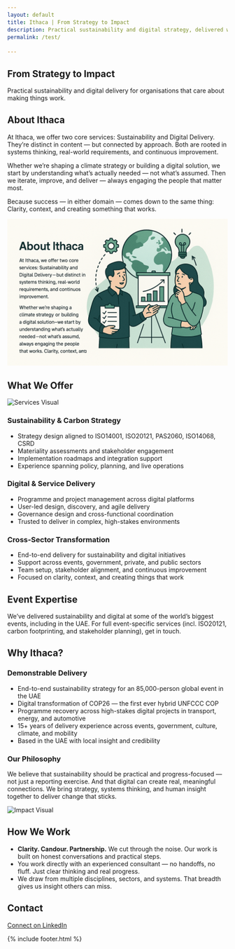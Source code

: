 ```yaml
---
layout: default
title: Ithaca | From Strategy to Impact
description: Practical sustainability and digital strategy, delivered with clarity and purpose.
permalink: /test/

---
```


<section id="hero" class="hero-banner">
  <div class="hero-content">
    <h1>From Strategy to Impact</h1>
    <p>Practical sustainability and digital delivery for organisations that care about making things work.</p>
  </div>
</section>

<section id="about" class="with-graphic">
  <div class="section-flex">
    <div class="text">
      <h2>About Ithaca</h2>
      <p>At Ithaca, we offer two core services: Sustainability and Digital Delivery. They’re distinct in content — but connected by approach. Both are rooted in systems thinking, real-world requirements, and continuous improvement.</p>
      <p>Whether we’re shaping a climate strategy or building a digital solution, we start by understanding what’s actually needed — not what’s assumed. Then we iterate, improve, and deliver — always engaging the people that matter most.</p>
      <p>Because success — in either domain — comes down to the same thing: Clarity, context, and creating something that works.</p>
    </div>
    <div class="image">
      <img src="/assets/images/about.png" alt="About Ithaca">
    </div>
  </div>
</section>

<section id="services" class="highlighted">
  <h2>What We Offer</h2>
  <img src="/assets/images/placeholder-services.jpg" alt="Services Visual" class="section-image">
  <h3>Sustainability & Carbon Strategy</h3>
  <ul>
    <li>Strategy design aligned to ISO14001, ISO20121, PAS2060, ISO14068, CSRD</li>
    <li>Materiality assessments and stakeholder engagement</li>
    <li>Implementation roadmaps and integration support</li>
    <li>Experience spanning policy, planning, and live operations</li>
  </ul>
  <h3>Digital & Service Delivery</h3>
  <ul>
    <li>Programme and project management across digital platforms</li>
    <li>User-led design, discovery, and agile delivery</li>
    <li>Governance design and cross-functional coordination</li>
    <li>Trusted to deliver in complex, high-stakes environments</li>
  </ul>
  <h3>Cross-Sector Transformation</h3>
  <ul>
    <li>End-to-end delivery for sustainability and digital initiatives</li>
    <li>Support across events, government, private, and public sectors</li>
    <li>Team setup, stakeholder alignment, and continuous improvement</li>
    <li>Focused on clarity, context, and creating things that work</li>
  </ul>
</section>

<section id="event-expertise" class="with-background">
  <h2>Event Expertise</h2>
  <p>We’ve delivered sustainability and digital at some of the world’s biggest events, including in the UAE. For full event-specific services (incl. ISO20121, carbon footprinting, and stakeholder planning), get in touch.</p>
</section>

<section id="why" class="highlighted">
  <div class="section-flex">
    <div class="text">
      <h2>Why Ithaca?</h2>
      <h3>Demonstrable Delivery</h3>
      <ul>
        <li>End-to-end sustainability strategy for an 85,000-person global event in the UAE</li>
        <li>Digital transformation of COP26 — the first ever hybrid UNFCCC COP</li>
        <li>Programme recovery across high-stakes digital projects in transport, energy, and automotive</li>
        <li>15+ years of delivery experience across events, government, culture, climate, and mobility</li>
        <li>Based in the UAE with local insight and credibility</li>
      </ul>
      <h3>Our Philosophy</h3>
      <p>We believe that sustainability should be practical and progress-focused — not just a reporting exercise. And that digital can create real, meaningful connections. We bring strategy, systems thinking, and human insight together to deliver change that sticks.</p>
    </div>
    <div class="image">
      <img src="/assets/images/placeholder-impact.jpg" alt="Impact Visual">
    </div>
  </div>
</section>

<section id="how">
  <h2>How We Work</h2>
  <ul>
    <li><strong>Clarity. Candour. Partnership.</strong> We cut through the noise. Our work is built on honest conversations and practical steps.</li>
    <li>You work directly with an experienced consultant — no handoffs, no fluff. Just clear thinking and real progress.</li>
    <li>We draw from multiple disciplines, sectors, and systems. That breadth gives us insight others can miss.</li>
  </ul>
</section>

<section id="contact" class="highlighted">
  <h2>Contact</h2>
  <p><a href="https://www.linkedin.com/in/ashbladon/" target="_blank">Connect on LinkedIn</a></p>
</section>

{% include footer.html %}
